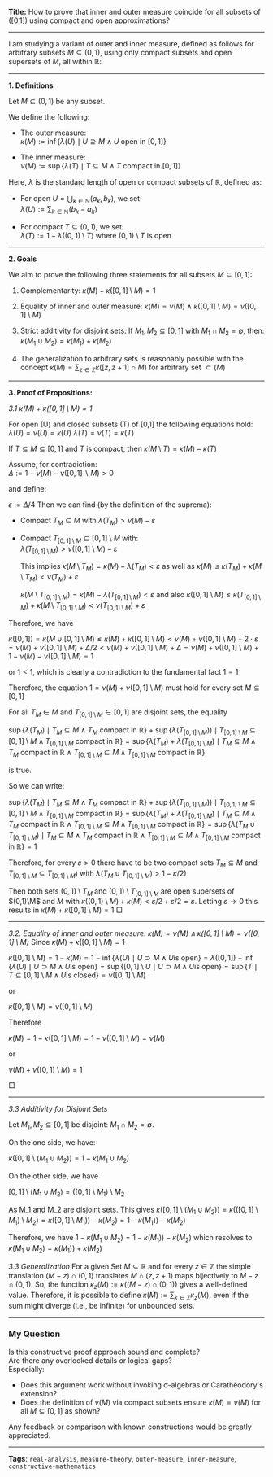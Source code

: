 **Title:** How to prove that inner and outer measure coincide for all subsets of \([0,1]\) using compact and open approximations?

---

I am studying a variant of outer and inner measure, defined as follows for arbitrary subsets $M \subseteq (0,1)$, using only compact subsets and open supersets of $M$, all within $\mathbb{R}$:

----------

**1. Definitions**

Let $M \subseteq (0,1)$ be any subset.

We define the following:

-   The outer measure:  
    $\kappa(M) := \inf \{ \lambda(U) \mid U \supseteq M \wedge U \text{ open in } [0,1] \}$
    
-   The inner measure:  
    $\nu(M) := \sup \{ \lambda(T) \mid T \subseteq M \wedge T \text{ compact in } [0,1] \}$
    

Here, $\lambda$ is the standard length of open or compact subsets of $\mathbb{R}$, defined as:

-   For open $U = \bigcup_{k \in \mathbb{N}} (a_k, b_k)$, we set:  
    $\lambda(U) := \sum_{k \in \mathbb{N}} (b_k - a_k)$
    
-   For compact $T \subseteq (0,1)$, we set:  
    $\lambda(T) := 1 - \lambda((0,1) \setminus T)$ where $(0,1) \setminus T$ is open
    

----------

**2. Goals**

We aim to prove the following three statements for all subsets $M \subseteq [0,1]$:

1. Complementarity: $\kappa(M) + \kappa([0,1] \setminus M) = 1$

2. Equality of inner and outer measure: $\kappa(M) = \nu(M) \wedge  \kappa ([0,1]\setminus M) = \nu([0,1]\setminus M)$

3. Strict additivity for disjoint sets: If $M_1, M_2 \subseteq  [0,1]$ with $M_1 \cap M_2 = \emptyset$, then:  
$\kappa(M_1 \cup M_2) = \kappa(M_1) + \kappa(M_2)$

4. The generalization to arbitrary sets is reasonably possible with the  concept $\kappa(M) = \sum_{z\in \mathbb{Z}} \kappa([z,z+1]\cap M)$ for arbitrary set $\subset(M)$

----------

**3. Proof of Propositions:**

*3.1 $\kappa(M) + \kappa([0,1] \setminus M) = 1$*

For open (U) and closed subsets (T) of [0,1] the following equations hold:
$\lambda(U)=\nu(U)=\kappa(U)$ 
$\lambda(T)=\nu(T)=\kappa(T)$

If $T \subseteq M \subseteq [0,1]$ and $T$ is compact, then
$\kappa(M\setminus T) = \kappa(M) - \kappa(T)$


Assume, for contradiction:  
$Δ:=1−ν(M)-ν([0,1]∖M)>0$

and define:

$ϵ:=Δ/4$
Then we can find (by the definition of the suprema):

-   Compact $T_M \subseteq M$ with $\lambda(T_M) > \nu(M) - \varepsilon$
    
-   Compact $T_{[0,1] \setminus M} \subseteq [0,1] \setminus M$ with:  
    $\lambda(T_{[0,1] \setminus M}) > \nu([0,1] \setminus M) - \varepsilon$
    
    This implies
    $\kappa(M \setminus T_M) = \kappa(M) - \lambda(T_M) < \varepsilon$
    as well as 
    $\kappa(M) \leq  \kappa(T_M) +\kappa(M\setminus T_M)  < 
    \nu(T_M) + \varepsilon$
    
	$\kappa(M \setminus T_{[0,1]\setminus M}) = \kappa(M) - \lambda(T_{[0,1]\setminus M}) < \varepsilon$
	and also
	$\kappa([0,1]\setminus M) \leq  \kappa(T_{[0,1]\setminus M}) +\kappa(M\setminus T_{[0,1]\setminus M})  < \nu(T_{[0,1]\setminus M}) + \varepsilon$
    
	
Therefore, we have 

$\kappa([0,1]) = \kappa(M\cup[0,1]\setminus M) \leq \kappa(M) + \kappa([0,1]\setminus M) < \nu(M) + \nu([0,1]\setminus M) + 2\cdot \varepsilon =  \nu(M) + \nu([0,1]\setminus M) +\Delta / 2 <\nu(M) + \nu([0,1]\setminus M) +\Delta =  \nu(M) + \nu([0,1]\setminus M) + 1 - \nu(M) - \nu([0,1]\setminus M) = 1$

or $1 < 1$, which is clearly a contradiction to the fundamental fact $1 = 1$

Therefore, the equation $1 = \nu(M) + \nu([0,1]\setminus M)$ must hold for every set $M\subseteq [0,1]$

For all $T_M\in M$ and $T_{[0,1]\setminus M} \in [0,1]$ are disjoint sets, the equality

$\sup \{ \lambda(T_M) \mid T_M \subseteq M \wedge T_M \text{ compact in } \mathbb{R} \} +\sup \{ \lambda(T_{[0,1]\setminus M})) \mid T_{[0,1]\setminus M} \subseteq [0,1]\setminus M \wedge T_{[0,1]\setminus M} \text{ compact in } \mathbb{R} \} =
\sup \{ \lambda(T_M)+ \lambda(T_{[0,1]\setminus M})\mid T_M \subseteq M \wedge T_M \text{ compact in } \mathbb{R} \wedge T_{[0,1]\setminus M} \subseteq M \wedge T_{[0,1]\setminus M} \text{ compact in } \mathbb{R} \}$

is true.

So we can write:

$\sup \{ \lambda(T_M) \mid T_M \subseteq M \wedge T_M \text{ compact in } \mathbb{R} \} +\sup \{ \lambda(T_{[0,1]\setminus M})) \mid T_{[0,1]\setminus M} \subseteq [0,1]\setminus M \wedge T_{[0,1]\setminus M} \text{ compact in } \mathbb{R} \} =
\sup \{ \lambda(T_M)+ \lambda(T_{[0,1]\setminus M})\mid T_M \subseteq M \wedge T_M \text{ compact in } \mathbb{R} \wedge T_{[0,1]\setminus M} \subseteq M \wedge T_{[0,1]\setminus M} \text{ compact in } \mathbb{R} \}=
\sup \{ \lambda(T_M \cup T_{[0,1]\setminus M})\mid T_M \subseteq M \wedge T_M \text{ compact in } \mathbb{R} \wedge T_{[0,1]\setminus M} \subseteq M \wedge T_{[0,1]\setminus M} \text{ compact in } \mathbb{R} \} =1$


Therefore, for every $\varepsilon> 0$ there have to be two compact sets  $T_{M}\subseteq  M$ and $T_{[0,1]\setminus M}\subseteq T_{[0,1]\setminus M})$ with $\lambda(T_M\cup T_{[0,1]\setminus M}) > 1 -\varepsilon/2)$ 

Then both sets $(0,1)\setminus T_M$ and $(0,1)\setminus T_{[0,1]\setminus M}$ are open supersets of $(0,1)\M$ and $M$ with
$\kappa((0,1)\setminus M) + \kappa(M) < \varepsilon/2 + \varepsilon/2 = \varepsilon$. Letting $\varepsilon \rightarrow 0$ this results in 
$\kappa(M) + \kappa([0,1]\setminus M) = 1$ 
$\Box$

----------

*3.2. Equality of inner and outer measure: $\kappa(M) = \nu(M) \wedge  \kappa ([0,1]\setminus M) = \nu([0,1]\setminus M)$*
Since $\kappa(M)+\kappa([0,1]\setminus M) =1$

$\kappa([0,1]\setminus M) = 1 -\kappa(M) = 1 - \inf\{\lambda(U) \mid U \supset M\wedge U \text{is open}\} = \lambda([0,1])- \inf\{\lambda(U) \mid U \supset M\wedge U \text{is open}\}=
\sup\{[0,1]\setminus U \mid  U \supset M\wedge U \text{is open}\}=
\sup\{T \mid  T \subseteq [0,1]\setminus M\wedge U \text{is closed}\} =\nu([0,1]\setminus M)$

or 


$\kappa([0,1]\setminus M) = \nu([0,1]\setminus M)$

Therefore 

$\kappa(M) = 1-\kappa([0,1]\setminus M) =  1- \nu([0,1]\setminus M) =\nu(M)$

or 

$\nu(M) + \nu([0,1]\setminus M) = 1$

$\Box$

----------

*3.3 Additivity for Disjoint Sets*

Let $M_1, M_2 \subseteq [0,1]$ be disjoint: $M_1 \cap M_2 = \emptyset$.  

On the one side, we have:

$\kappa([0,1]\setminus (M_1 \cup M_2) )= 1 - \kappa(M_1 \cup M_2)$

On the other side, we have 

$[0,1]\setminus (M_1 \cup M_2)= ([0,1]\setminus M_1) \setminus M_2$

As M_1 and M_2 are disjoint sets.
This gives
$\kappa([0,1]\setminus (M_1 \cup M_2) ) = \kappa(([0,1]\setminus M_1) \setminus M_2) = \kappa( [0,1]\setminus M_1)) - \kappa(M_2) =1 - \kappa(M_1)) - \kappa(M_2)$

Therefore, we have $1 - \kappa(M_1 \cup M_2 )= 1- \kappa(M_1)) - \kappa(M_2)$
which resolves to $\kappa(M_1 \cup M_2 )= \kappa(M_1)) + \kappa(M_2)$

*3.3 Generalization*
For a given Set $M\subseteq \mathbb{R}$ and for every $z \in \mathbb{Z}$ the simple translation $(M - z)\cap(0,1)$ translates $M\cap(z,z+1)$ maps bijectively to $M-z\cap(0,1)$. 
So, the function $\kappa_z(M) := \kappa((M-z)\cap(0,1))$ gives a well-defined value. Therefore, it is possible to define $\kappa(M) := \sum_{k\in \mathbb{Z}} \kappa_z(M)$, even if the sum might diverge (i.e., be infinite) for unbounded sets.

---

### My Question

Is this constructive proof approach sound and complete?  
Are there any overlooked details or logical gaps?  
Especially:  
- Does this argument work without invoking σ-algebras or Carathéodory's extension?
- Does the definition of $\nu(M)$ via compact subsets ensure $\kappa(M) = \nu(M)$ for all $M \subseteq [0,1]$ as shown?

Any feedback or comparison with known constructions would be greatly appreciated.


---

**Tags**: `real-analysis`, `measure-theory`, `outer-measure`, `inner-measure`, `constructive-mathematics`

